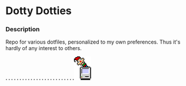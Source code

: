 
# Dotty Dotties



### Description

Repo for various dotfiles, personalized to my own preferences. Thus it's hardly of any interest to others.

**. . . . . . . . . . . . . . . . . . . . . . . . .**![ ](./meta/resEdit.png)
